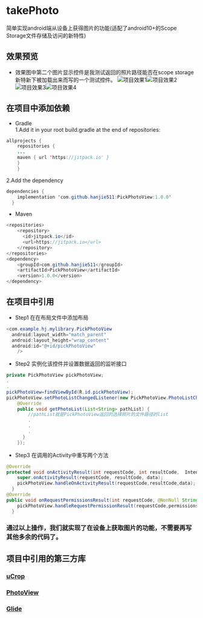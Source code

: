 # takePhoto
简单实现android端从设备上获得图片的功能(适配了android10+的Scope Storage文件存储及访问的新特性)
## 效果预览
* 效果图中第二个图片显示控件是我测试返回的照片路径能否在scope storage新特新下被加载出来而写的一个测试控件。
![项目效果1](./test1_20201010.gif)![项目效果2](./test2_20201010.gif)  
![项目效果3](./test3_20201010.gif)![项目效果4](./test4_20201010.gif)  
## 在项目中添加依赖  
* Gradle  
 1.Add it in your root build.gradle at the end of repositories:
```java  
allprojects {
    repositories {
    ...
    maven { url 'https://jitpack.io' }
    }
    }  
```  
2.Add the dependency  
```java  
dependencies {
    implementation 'com.github.hanjie511:PickPhotoView:1.0.0'
  }  
```  
* Maven  
```java  
<repositories>
    <repository>
      <id>jitpack.io</id>
      <url>https://jitpack.io</url>
    </repository>
</repositories>
<dependency>
    <groupId>com.github.hanjie511</groupId>
    <artifactId>PickPhotoView</artifactId>
    <version>1.0.0</version>
</dependency>  
```
## 在项目中引用  
* Step1  在在布局文件中添加布局  
```java  
<com.example.hj.mylibrary.PickPhotoView
  android:layout_width="match_parent"
  android:layout_height="wrap_content"
  android:id="@+id/pickPhotoView"
    />  
```  
* Step2  实例化该控件并设置数据返回的监听接口  
```java  
private PickPhotoView pickPhotoView;
.
.  
pickPhotoView=findViewById(R.id.pickPhotoView);
pickPhotoView.setPhotoListChangedListener(new PickPhotoView.PhotoListChangedListener() {
    @Override
    public void getPhotoList(List<String> pathList) {
        //pathList就是PickPhotoView返回的选择照片的文件路径的list
        .  
        .  
        .  
      }
    });
```  
* Step3 在调用的Activity中重写两个方法  
```java  
@Override
protected void onActivityResult(int requestCode, int resultCode,  Intent data) {
    super.onActivityResult(requestCode, resultCode, data);
    pickPhotoView.handleOnActivityResult(requestCode,resultCode,data);
  }
@Override
public void onRequestPermissionsResult(int requestCode, @NonNull String[] permissions, @NonNull int[] grantResults) {
    pickPhotoView.handleRequestPermissionResult(requestCode,permissions,grantResults);
  }  
```  
### 通过以上操作，我们就实现了在设备上获取图片的功能，不需要再写其他多余的代码了。  
## 项目中引用的第三方库  
### [uCrop](https://github.com/hanjie511/uCrop) 
### [PhotoView](https://github.com/chrisbanes/PhotoView) 
### [Glide](https://github.com/bumptech/glide) 

